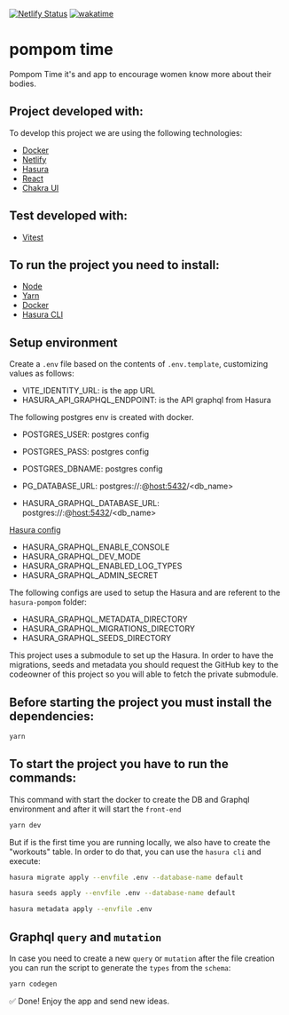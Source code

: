 [![Netlify Status](https://api.netlify.com/api/v1/badges/5ac626a0-10f8-4841-aaca-914e8165f023/deploy-status)](https://app.netlify.com/sites/pompom-time/deploys)
[![wakatime](https://wakatime.com/badge/user/2aeba48e-4558-4f58-965a-fc1cd46ba978/project/1dcb0a23-e5be-4bd8-b37e-33c2a2e02ae2.svg)](https://wakatime.com/badge/user/2aeba48e-4558-4f58-965a-fc1cd46ba978/project/1dcb0a23-e5be-4bd8-b37e-33c2a2e02ae2)

# pompom time

Pompom Time it's and app to encourage women know more about their bodies.

## Project developed with:

To develop this project we are using the following technologies:

- [Docker](https://www.docker.com/)
- [Netlify](https://netlify.com/)
- [Hasura](https://hasura.io/)
- [React](https://reactjs.org/)
- [Chakra UI](https://chakra-ui.com/)

## Test developed with:

- [Vitest](https://vitest.dev/)

## To run the project you need to install:

- [Node](https://nodejs.org/en/download/)
- [Yarn](https://yarnpkg.com/lang/en/docs/install/)
- [Docker](https://www.docker.com/)
- [Hasura CLI](https://hasura.io/docs/latest/hasura-cli/install-hasura-cli/)

## Setup environment

Create a `.env` file based on the contents of `.env.template`, customizing values as follows:

- VITE_IDENTITY_URL: is the app URL
- HASURA_API_GRAPHQL_ENDPOINT: is the API graphql from Hasura

The following postgres env is created with docker.

- POSTGRES_USER: postgres config
- POSTGRES_PASS: postgres config
- POSTGRES_DBNAME: postgres config

- PG_DATABASE_URL: postgres://<user>:<pass>@<host:5432>/<db_name>
- HASURA_GRAPHQL_DATABASE_URL: postgres://<user>:<pass>@<host:5432>/<db_name>

[Hasura config](https://hasura.io/docs/latest/deployment/graphql-engine-flags/reference/)

- HASURA_GRAPHQL_ENABLE_CONSOLE
- HASURA_GRAPHQL_DEV_MODE
- HASURA_GRAPHQL_ENABLED_LOG_TYPES
- HASURA_GRAPHQL_ADMIN_SECRET

The following configs are used to setup the Hasura and are referent to the `hasura-pompom` folder:

- HASURA_GRAPHQL_METADATA_DIRECTORY
- HASURA_GRAPHQL_MIGRATIONS_DIRECTORY
- HASURA_GRAPHQL_SEEDS_DIRECTORY

This project uses a submodule to set up the Hasura. In order to have the migrations, seeds and metadata you should request the GitHub key to the codeowner of this project so you will able to fetch the private submodule.

## Before starting the project you must install the dependencies:

```bash
yarn
```

## To start the project you have to run the commands:

This command with start the docker to create the DB and Graphql environment and after it will start the `front-end`

```bash
yarn dev
```

But if is the first time you are running locally, we also have to create the "workouts" table. In order to do that, you can use the `hasura cli` and execute:

```bash
hasura migrate apply --envfile .env --database-name default
```

```bash
hasura seeds apply --envfile .env --database-name default
```

```bash
hasura metadata apply --envfile .env
```

## Graphql `query` and `mutation`

In case you need to create a new `query` or `mutation` after the file creation you can run the script to generate the `types` from the `schema`:

```bash
yarn codegen
```

✅ Done! Enjoy the app and send new ideas.
